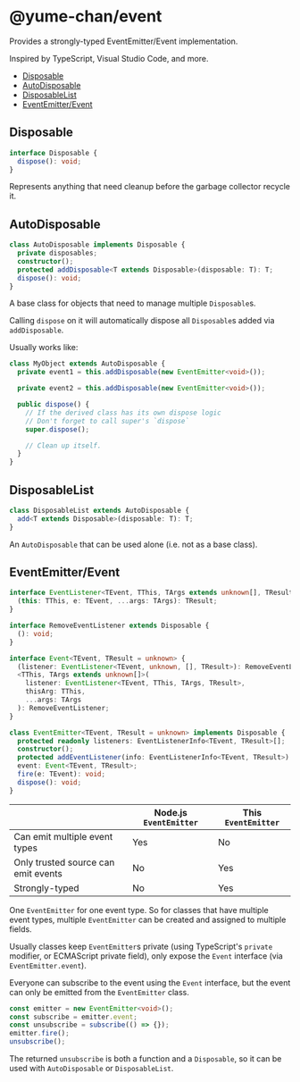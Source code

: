 # @yume-chan/event

Provides a strongly-typed EventEmitter/Event implementation.

Inspired by TypeScript, Visual Studio Code, and more.

- [Disposable](#disposable)
- [AutoDisposable](#autodisposable)
- [DisposableList](#disposablelist)
- [EventEmitter/Event](#eventemitterevent)

## Disposable

```ts
interface Disposable {
  dispose(): void;
}
```

Represents anything that need cleanup before the garbage collector recycle it.

## AutoDisposable

```ts
class AutoDisposable implements Disposable {
  private disposables;
  constructor();
  protected addDisposable<T extends Disposable>(disposable: T): T;
  dispose(): void;
}
```

A base class for objects that need to manage multiple `Disposable`s.

Calling `dispose` on it will automatically dispose all `Disposable`s added via `addDisposable`.

Usually works like:

```ts
class MyObject extends AutoDisposable {
  private event1 = this.addDisposable(new EventEmitter<void>());

  private event2 = this.addDisposable(new EventEmitter<void>());

  public dispose() {
    // If the derived class has its own dispose logic
    // Don't forget to call super's `dispose`
    super.dispose();

    // Clean up itself.
  }
}
```

## DisposableList

```ts
class DisposableList extends AutoDisposable {
  add<T extends Disposable>(disposable: T): T;
}
```

An `AutoDisposable` that can be used alone (i.e. not as a base class).

## EventEmitter/Event

```ts
interface EventListener<TEvent, TThis, TArgs extends unknown[], TResult> {
  (this: TThis, e: TEvent, ...args: TArgs): TResult;
}

interface RemoveEventListener extends Disposable {
  (): void;
}

interface Event<TEvent, TResult = unknown> {
  (listener: EventListener<TEvent, unknown, [], TResult>): RemoveEventListener;
  <TThis, TArgs extends unknown[]>(
    listener: EventListener<TEvent, TThis, TArgs, TResult>,
    thisArg: TThis,
    ...args: TArgs
  ): RemoveEventListener;
}

class EventEmitter<TEvent, TResult = unknown> implements Disposable {
  protected readonly listeners: EventListenerInfo<TEvent, TResult>[];
  constructor();
  protected addEventListener(info: EventListenerInfo<TEvent, TResult>): RemoveEventListener;
  event: Event<TEvent, TResult>;
  fire(e: TEvent): void;
  dispose(): void;
}
```

|                                     | Node.js `EventEmitter` | This `EventEmitter` |
| ----------------------------------- | ---------------------- | ------------------- |
| Can emit multiple event types       | Yes                    | No                  |
| Only trusted source can emit events | No                     | Yes                 |
| Strongly-typed                      | No                     | Yes                 |

One `EventEmitter` for one event type. So for classes that have multiple event types, multiple `EventEmitter` can be created and assigned to multiple fields.

Usually classes keep `EventEmitter`s private (using TypeScript's `private` modifier, or ECMAScript private field), only expose the `Event` interface (via `EventEmitter.event`).

Everyone can subscribe to the event using the `Event` interface, but the event can only be emitted from the `EventEmitter` class.

```ts
const emitter = new EventEmitter<void>();
const subscribe = emitter.event;
const unsubscribe = subscribe(() => {});
emitter.fire();
unsubscribe();
```

The returned `unsubscribe` is both a function and a `Disposable`, so it can be used with `AutoDisposable` or `DisposableList`.
